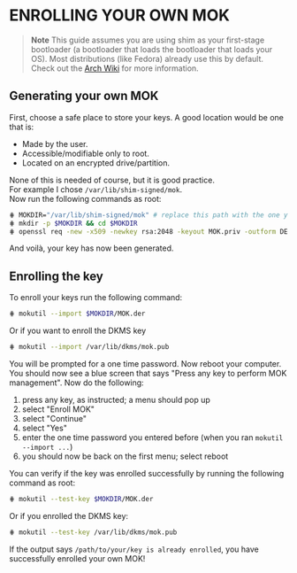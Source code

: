 # ENROLLING YOUR OWN MOK

> **Note** This guide assumes you are using shim as your first-stage bootloader (a bootloader that loads the bootloader that loads your OS). 
Most distributions (like Fedora) already use this by default. Check out the [Arch Wiki](https://wiki.archlinux.org/title/Unified_Extensible_Firmware_Interface/Secure_Boot#shim) 
for more information. 

## Generating your own MOK

First, choose a safe place to store your keys. A good location would be one that is:

- Made by the user.
- Accessible/modifiable only to root.
- Located on an encrypted drive/partition.

None of this is needed of course, but it is good practice.  
For example I chose `/var/lib/shim-signed/mok`.  
Now run the following commands as root:

```bash
⋕ MOKDIR="/var/lib/shim-signed/mok" # replace this path with the one you chose.
⋕ mkdir -p $MOKDIR && cd $MOKDIR
⋕ openssl req -new -x509 -newkey rsa:2048 -keyout MOK.priv -outform DER -out MOK.der -days 36500 -noenc -subj "/CN=My MOK" # replace "My MOK" with whatever you want
```

And voilà, your key has now been generated.  

## Enrolling the key

To enroll your keys run the following command:

```bash
⋕ mokutil --import $MOKDIR/MOK.der
```

Or if you want to enroll the DKMS key

```bash
⋕ mokutil --import /var/lib/dkms/mok.pub
```

You will be prompted for a one time password. Now reboot your computer.  
You should now see a blue screen that says "Press any key to perform MOK management". Now do the following:

1. press any key, as instructed; a menu should pop up
2. select "Enroll MOK"
3. select "Continue"
4. select "Yes"
5. enter the one time password you entered before (when you ran `mokutil --import ...`)
6. you should now be back on the first menu; select reboot

You can verify if the key was enrolled successfully by running the following command as root:

```bash
⋕ mokutil --test-key $MOKDIR/MOK.der
```

Or if you enrolled the DKMS key:

```bash
⋕ mokutil --test-key /var/lib/dkms/mok.pub
```

If the output says `/path/to/your/key is already enrolled`, you have successfully enrolled your own MOK!
